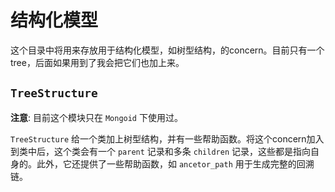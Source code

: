 # 结构化模型

这个目录中将用来存放用于结构化模型，如树型结构，的concern。目前只有一个tree，后面如果用到了我会把它们也加上来。

## `TreeStructure`

**注意**: 目前这个模块只在 `Mongoid` 下使用过。

`TreeStructure` 给一个类加上树型结构，并有一些帮助函数。将这个concern加入到类中后，这个类会有一个 `parent` 记录和多条 `children` 记录，这些都是指向自身的。此外，它还提供了一些帮助函数，如 `ancetor_path` 用于生成完整的回溯链。


